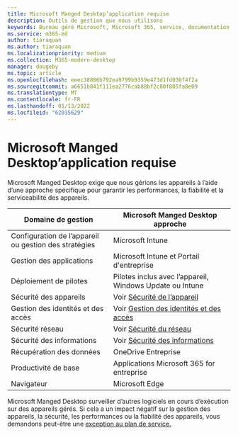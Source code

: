 ```yaml
---
title: Microsoft Manged Desktop’application requise
description: Outils de gestion que nous utilisons
keywords: Bureau géré Microsoft, Microsoft 365, service, documentation
ms.service: m365-md
author: tiaraquan
ms.author: tiaraquan
ms.localizationpriority: medium
ms.collection: M365-modern-desktop
manager: dougeby
ms.topic: article
ms.openlocfilehash: eeec38806b792ea9799b9359e473d1fd030f4f2a
ms.sourcegitcommit: a6651b841f111ea2776cab88bf2c80f805fa8e09
ms.translationtype: MT
ms.contentlocale: fr-FR
ms.lasthandoff: 01/13/2022
ms.locfileid: "62035629"
---
```

# <a name="microsoft-managed-desktop-app-requirements"></a>Microsoft Manged Desktop’application requise

<!--This topic is the target for aka.ms/app-req. This is aka link is used from EA agreement for MMD. do not delete.-->

<!--Application addendum -->
 
Microsoft Manged Desktop exige que nous gérions les appareils à l’aide d’une approche spécifique pour garantir les performances, la fiabilité et la serviceabilité des appareils.


|Domaine de gestion  |Microsoft Manged Desktop approche  |
|---------|---------|
|Configuration de l’appareil ou gestion des stratégies     |  Microsoft Intune       |
|Gestion des applications     | Microsoft Intune et Portail d'entreprise        |
|Déploiement de pilotes     |  Pilotes inclus avec l’appareil, Windows Update ou Intune       |
|Sécurité des appareils     | Voir [Sécurité de l’appareil](security.md#device-security)      |
|Gestion des identités et des accès     | Voir [Gestion des identités et des accès](security.md#identity-and-access-management)        |
|Sécurité réseau     | Voir [Sécurité du réseau](security.md#network-security)        |
|Sécurité des informations     |  Voir [Sécurité des informations](security.md#information-security)       |
|Récupération des données     | OneDrive Entreprise        |
|Productivité de base     | Applications Microsoft 365 for entreprise    |
|Navigateur     | Microsoft Edge        |




Microsoft Manged Desktop surveiller d’autres logiciels en cours d’exécution sur des appareils gérés. Si cela a un impact négatif sur la gestion des appareils, la sécurité, les performances ou la fiabilité des appareils, vous demandons peut-être une [exception au plan de service.](customizing.md)
